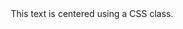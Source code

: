 <style>
.center {
  text-align: center;
}
</style>

<div class="center">
  This text is centered using a CSS class.
</div>
